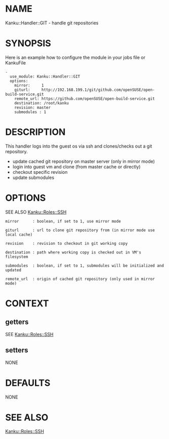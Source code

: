 # NAME

Kanku::Handler::GIT - handle git repositories

# SYNOPSIS

Here is an example how to configure the module in your jobs file or KankuFile

    -
      use_module: Kanku::Handler::GIT
      options:
        mirror:     1
        giturl:     http://192.168.199.1/git/github.com/openSUSE/open-build-service.git
        remote_url: https://github.com/openSUSE/open-build-service.git
        destination: /root/kanku
        revision: master
        submodules : 1

# DESCRIPTION

This handler logs into the guest os via ssh and clones/checks out a git repository.

- update cached git repository on master server (only in mirror mode)
- login into guest vm and clone (from master cache or directly)
- checkout specific revision
- update submodules

# OPTIONS

SEE ALSO [Kanku::Roles::SSH](./Kanku%3A%3ARoles%3A%3ASSH.md)

    mirror      : boolean, if set to 1, use mirror mode

    giturl      : url to clone git repository from (in mirror mode use local cache)

    revision    : revision to checkout in git working copy

    destination : path where working copy is checked out in VM's filesystem

    submodules  : boolean, if set to 1, submodules will be initialized and updated

    remote_url  : origin of cached git repository (only used in mirror mode)

# CONTEXT

## getters

SEE [Kanku::Roles::SSH](./Kanku%3A%3ARoles%3A%3ASSH.md)

## setters

NONE

# DEFAULTS

NONE

# SEE ALSO

[Kanku::Roles::SSH](./Kanku%3A%3ARoles%3A%3ASSH.md)
